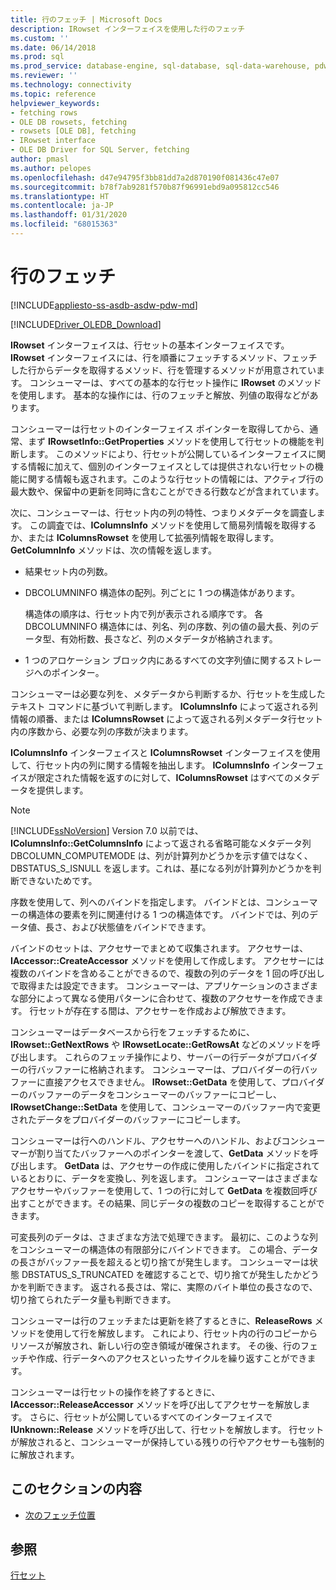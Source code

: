 ```yaml
---
title: 行のフェッチ | Microsoft Docs
description: IRowset インターフェイスを使用した行のフェッチ
ms.custom: ''
ms.date: 06/14/2018
ms.prod: sql
ms.prod_service: database-engine, sql-database, sql-data-warehouse, pdw
ms.reviewer: ''
ms.technology: connectivity
ms.topic: reference
helpviewer_keywords:
- fetching rows
- OLE DB rowsets, fetching
- rowsets [OLE DB], fetching
- IRowset interface
- OLE DB Driver for SQL Server, fetching
author: pmasl
ms.author: pelopes
ms.openlocfilehash: d47e94795f3bb81dd7a2d870190f081436c47e07
ms.sourcegitcommit: b78f7ab9281f570b87f96991ebd9a095812cc546
ms.translationtype: HT
ms.contentlocale: ja-JP
ms.lasthandoff: 01/31/2020
ms.locfileid: "68015363"
---
```

# <a name="fetching-rows"></a>行のフェッチ
[!INCLUDE[appliesto-ss-asdb-asdw-pdw-md](../../../includes/appliesto-ss-asdb-asdw-pdw-md.md)]

[!INCLUDE[Driver_OLEDB_Download](../../../includes/driver_oledb_download.md)]

  **IRowset** インターフェイスは、行セットの基本インターフェイスです。 **IRowset** インターフェイスには、行を順番にフェッチするメソッド、フェッチした行からデータを取得するメソッド、行を管理するメソッドが用意されています。 コンシューマーは、すべての基本的な行セット操作に **IRowset** のメソッドを使用します。 基本的な操作には、行のフェッチと解放、列値の取得などがあります。  
  
 コンシューマーは行セットのインターフェイス ポインターを取得してから、通常、まず **IRowsetInfo::GetProperties** メソッドを使用して行セットの機能を判断します。 このメソッドにより、行セットが公開しているインターフェイスに関する情報に加えて、個別のインターフェイスとしては提供されない行セットの機能に関する情報も返されます。このような行セットの情報には、アクティブ行の最大数や、保留中の更新を同時に含むことができる行数などが含まれています。  
  
 次に、コンシューマーは、行セット内の列の特性、つまりメタデータを調査します。 この調査では、**IColumnsInfo** メソッドを使用して簡易列情報を取得するか、または **IColumnsRowset** を使用して拡張列情報を取得します。 **GetColumnInfo** メソッドは、次の情報を返します。  
  
-   結果セット内の列数。  
  
-   DBCOLUMNINFO 構造体の配列。列ごとに 1 つの構造体があります。  
  
     構造体の順序は、行セット内で列が表示される順序です。 各 DBCOLUMNINFO 構造体には、列名、列の序数、列の値の最大長、列のデータ型、有効桁数、長さなど、列のメタデータが格納されます。  
  
-   1 つのアロケーション ブロック内にあるすべての文字列値に関するストレージへのポインター。  
  
 コンシューマーは必要な列を、メタデータから判断するか、行セットを生成したテキスト コマンドに基づいて判断します。 **IColumnsInfo** によって返される列情報の順番、または **IColumnsRowset** によって返される列メタデータ行セット内の序数から、必要な列の序数が決まります。  
  
 **IColumnsInfo** インターフェイスと **IColumnsRowset** インターフェイスを使用して、行セット内の列に関する情報を抽出します。 **IColumnsInfo** インターフェイスが限定された情報を返すのに対して、**IColumnsRowset** はすべてのメタデータを提供します。  
  
> [!NOTE]  
>  [!INCLUDE[ssNoVersion](../../../includes/ssnoversion-md.md)] Version 7.0 以前では、**IColumnsInfo::GetColumnsInfo** によって返される省略可能なメタデータ列 DBCOLUMN_COMPUTEMODE は、列が計算列かどうかを示す値ではなく、DBSTATUS_S_ISNULL を返します。これは、基になる列が計算列かどうかを判断できないためです。  
  
 序数を使用して、列へのバインドを指定します。 バインドとは、コンシューマーの構造体の要素を列に関連付ける 1 つの構造体です。 バインドでは、列のデータ値、長さ、および状態値をバインドできます。  
  
 バインドのセットは、アクセサーでまとめて収集されます。 アクセサーは、**IAccessor::CreateAccessor** メソッドを使用して作成します。 アクセサーには複数のバインドを含めることができるので、複数の列のデータを 1 回の呼び出しで取得または設定できます。 コンシューマーは、アプリケーションのさまざまな部分によって異なる使用パターンに合わせて、複数のアクセサーを作成できます。 行セットが存在する間は、アクセサーを作成および解放できます。  
  
 コンシューマーはデータベースから行をフェッチするために、**IRowset::GetNextRows** や **IRowsetLocate::GetRowsAt** などのメソッドを呼び出します。 これらのフェッチ操作により、サーバーの行データがプロバイダーの行バッファーに格納されます。 コンシューマーは、プロバイダーの行バッファーに直接アクセスできません。 **IRowset::GetData** を使用して、プロバイダーのバッファーのデータをコンシューマーのバッファーにコピーし、**IRowsetChange::SetData** を使用して、コンシューマーのバッファー内で変更されたデータをプロバイダーのバッファーにコピーします。  
  
 コンシューマーは行へのハンドル、アクセサーへのハンドル、およびコンシューマーが割り当てたバッファーへのポインターを渡して、**GetData** メソッドを呼び出します。 **GetData** は、アクセサーの作成に使用したバインドに指定されているとおりに、データを変換し、列を返します。 コンシューマーはさまざまなアクセサーやバッファーを使用して、1 つの行に対して **GetData** を複数回呼び出すことができます。その結果、同じデータの複数のコピーを取得することができます。  
  
 可変長列のデータは、さまざまな方法で処理できます。 最初に、このような列をコンシューマーの構造体の有限部分にバインドできます。 この場合、データの長さがバッファー長を超えると切り捨てが発生します。 コンシューマーは状態 DBSTATUS_S_TRUNCATED を確認することで、切り捨てが発生したかどうかを判断できます。 返される長さは、常に、実際のバイト単位の長さなので、切り捨てられたデータ量も判断できます。  
  
 コンシューマーは行のフェッチまたは更新を終了するときに、**ReleaseRows** メソッドを使用して行を解放します。 これにより、行セット内の行のコピーからリソースが解放され、新しい行の空き領域が確保されます。 その後、行のフェッチや作成、行データへのアクセスといったサイクルを繰り返すことができます。  
  
 コンシューマーは行セットの操作を終了するときに、**IAccessor::ReleaseAccessor** メソッドを呼び出してアクセサーを解放します。 さらに、行セットが公開しているすべてのインターフェイスで **IUnknown::Release** メソッドを呼び出して、行セットを解放します。 行セットが解放されると、コンシューマーが保持している残りの行やアクセサーも強制的に解放されます。  
  
## <a name="in-this-section"></a>このセクションの内容  
  
-   [次のフェッチ位置](../../oledb/ole-db-rowsets/fetching-rows-next-fetch-position.md)  
  
## <a name="see-also"></a>参照  
 [行セット](../../oledb/ole-db-rowsets/rowsets.md)  
  
  
